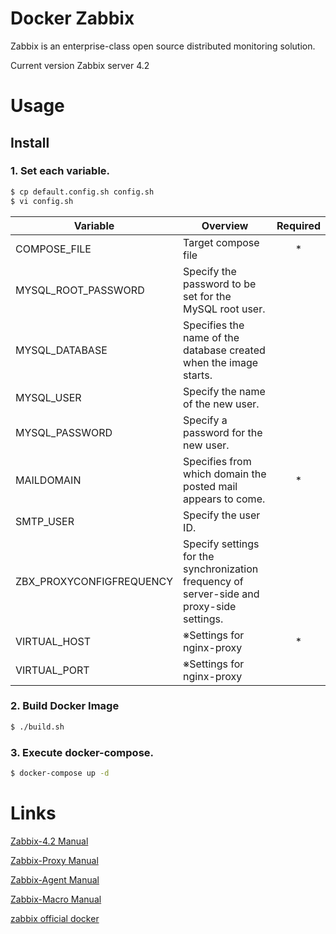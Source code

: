 # Docker Zabbix

Zabbix is an enterprise-class open source distributed monitoring solution.

Current version Zabbix server 4.2

# Usage

## Install

### 1. Set each variable.

```bash
$ cp default.config.sh config.sh
$ vi config.sh
```

|Variable                 |Overview                                                                                   |Required |
|-------------------------|-------------------------------------------------------------------------------------------|:-------:|
|COMPOSE_FILE             |Target compose file                                                                        |*        |
|MYSQL_ROOT_PASSWORD      |Specify the password to be set for the MySQL root user.                                    |         |
|MYSQL_DATABASE           |Specifies the name of the database created when the image starts.                          |         |
|MYSQL_USER               |Specify the name of the new user.                                                          |         |
|MYSQL_PASSWORD           |Specify a password for the new user.                                                       |         |
|MAILDOMAIN               |Specifies from which domain the posted mail appears to come.                               |*        |
|SMTP_USER                |Specify the user ID.                                                                       |         |
|ZBX_PROXYCONFIGFREQUENCY |Specify settings for the synchronization frequency of server-side and proxy-side settings. |         |
|VIRTUAL_HOST             |※Settings for nginx-proxy                                                                 |*        |
|VIRTUAL_PORT             |※Settings for nginx-proxy                                                                 |         |

### 2. Build Docker Image

```bash
$ ./build.sh
```

### 3. Execute docker-compose.

```bash
$ docker-compose up -d
```

# Links

[Zabbix-4.2 Manual](https://www.zabbix.com/documentation/4.2/manual)

[Zabbix-Proxy Manual](https://www.zabbix.com/documentation/4.2/manual/appendix/config/zabbix_proxy)

[Zabbix-Agent Manual](https://www.zabbix.com/documentation/4.2/manual/appendix/config/zabbix_agentd)

[Zabbix-Macro Manual](https://www.zabbix.com/documentation/4.2/manual/appendix/macros/supported_by_location)

[zabbix official docker](https://hub.docker.com/r/zabbix/zabbix-server-mysql)
